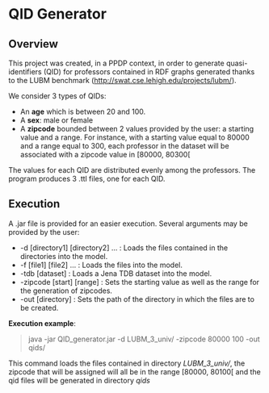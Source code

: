 # QID Generator

## Overview

This project was created, in a PPDP context, in order to generate 
quasi-identifiers (QID) for professors contained in RDF graphs generated 
thanks to the LUBM benchmark (http://swat.cse.lehigh.edu/projects/lubm/).

We consider 3 types of QIDs:
* An **age** which is between 20 and 100.
* A **sex**: male or female
* A **zipcode** bounded between 2 values provided by the user: a starting value
 and a range. For instance, with a starting value equal to 80000 and a range
  equal to 300, each professor in the dataset will be associated 
  with a zipcode value in [80000, 80300[
  
The values for each QID are distributed evenly among the professors.
The program produces 3 .ttl files, one for each QID.

## Execution

A .jar file is provided for an easier execution. Several arguments may be 
provided by the user:

* -d [directory1] [directory2] ...  :   Loads the files contained in the
directories into the model.
* -f [file1] [file2] …   :   Loads the files into the model.
* -tdb [dataset]    :    Loads a Jena TDB dataset into the model.
* -zipcode [start] [range]   :  Sets the starting value as well as the range
for the generation of zipcodes.
* -out [directory]   :    Sets the path of the directory in which the files
are to be created.

**Execution example**:  
> java -jar QID_generator.jar -d LUBM_3_univ/ -zipcode 80000 100 -out qids/

This command loads the files contained in directory *LUBM_3_univ/*,
the zipcode that will be assigned will all be in the range [80000, 80100[ and
the qid files will be generated in directory *qids*


